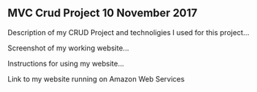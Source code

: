 ## MVC Crud Project 10 November 2017
Description of my CRUD Project and technoligies I used for this project...

Screenshot of my working website...

Instructions for using my website...

Link to my website running on Amazon Web Services

